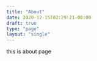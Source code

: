```yaml
---
title: "About"
date: 2020-12-15T02:29:21-08:00
draft: true
type: "page"
layout: "single"
---
```


this is about page
